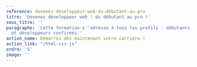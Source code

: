 ```yaml
---
reference: devenez-développeur-web-du-débutant-au-pro
titre: 'Devenez développeur web : du débutant au pro !'
sous_titre: ''
paragraphe: 'Cette formation s''adresse à tous les profils : débutants, reconversions
  et développeurs confirmés.'
action_name: Démarrez dès maintenant votre carrière !
action_link: "/html-css-js"
ordre: '5'
image: ''
---
```

